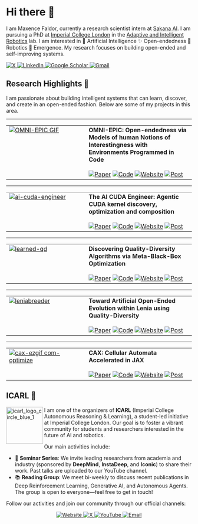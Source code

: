 # Hi there 👋

I am Maxence Faldor, currently a research scientist intern at [Sakana AI](https://sakana.ai/). I am pursuing a PhD at [Imperial College London](https://www.imperial.ac.uk) in the [Adaptive and Intelligent Robotics](https://www.imperial.ac.uk/adaptive-intelligent-robotics/) lab. I am interested in 🧠 Artificial Intelligence ✨ Open-endedness 🦾 Robotics 🦎 Emergence. My research focuses on building open-ended and self-improving systems.

<a href="https://x.com/maxencefaldor" target="_blank">
	<img alt="X" src="https://img.shields.io/badge/Account-%23000000.svg?style=for-the-badge&logo=X&logoColor=white" />
</a>
<a href="https://www.linkedin.com/in/maxencefaldor/" target="_blank">
	<img alt="LinkedIn" src="https://img.shields.io/badge/linkedin-%230077B5.svg?style=for-the-badge&logo=LinkedIn&logoColor=white" />
</a>
<a href="https://scholar.google.com/citations?user=s36pCYsAAAAJ&hl=en" target="_blank">
	<img alt="Google Scholar" src="https://img.shields.io/badge/Google%20Scholar-4285F4?style=for-the-badge&logo=google-scholar&logoColor=white" />
</a>
<a href="mailto:maxencefaldor@gmail.com">
	<img alt="Gmail" src="https://img.shields.io/badge/Email-808080?style=for-the-badge&logo=gmail&logoColor=white" />
</a>

## Research Highlights 📄

I am passionate about building intelligent systems that can learn, discover, and create in an open-ended fashion. Below are some of my projects in this area.

---

<table>
  <tr>
    <td width="200" valign="top">
      <a href="#"><img alt="OMNI-EPIC GIF" src="https://github.com/user-attachments/assets/f927e05d-eb4a-4588-b83e-017222da7022" />
      </a>
    </td>
    <td valign="top">
      <strong>OMNI-EPIC: Open-endedness via Models of human Notions of Interestingness with Environments Programmed in Code</strong>
      <br><br>
      <a href="#"><img alt="Paper" src="https://img.shields.io/badge/Paper-B31B1B?style=for-the-badge&logo=adobeacrobatreader&logoColor=white" /></a>
      <a href="#"><img alt="Code" src="https://img.shields.io/badge/Code-000000?style=for-the-badge&logo=github&logoColor=white" /></a>
      <a href="#"><img alt="Website" src="https://img.shields.io/badge/Website-4285F4?style=for-the-badge&logo=googlechrome&logoColor=white" /></a>
      <a href="#"><img alt="Post" src="https://img.shields.io/badge/Post-000000?style=for-the-badge&logo=X&logoColor=white" /></a>
    </td>
  </tr>
</table>

---

<table>
  <tr>
    <td width="200" valign="top">
      <a href="#"><img alt="ai-cuda-engineer" src="https://github.com/user-attachments/assets/afe3a9a6-da5c-48fb-9654-9592e13a2536" />
      </a>
    </td>
    <td valign="top">
      <strong>The AI CUDA Engineer: Agentic CUDA kernel discovery, optimization and composition</strong>
      <br><br>
      <a href="#"><img alt="Paper" src="https://img.shields.io/badge/Paper-B31B1B?style=for-the-badge&logo=adobeacrobatreader&logoColor=white" /></a>
      <a href="#"><img alt="Code" src="https://img.shields.io/badge/Code-000000?style=for-the-badge&logo=github&logoColor=white" /></a>
      <a href="#"><img alt="Website" src="https://img.shields.io/badge/Website-4285F4?style=for-the-badge&logo=googlechrome&logoColor=white" /></a>
      <a href="#"><img alt="Post" src="https://img.shields.io/badge/Post-000000?style=for-the-badge&logo=X&logoColor=white" /></a>
    </td>
  </tr>
</table>

---

<table>
  <tr>
    <td width="200" valign="top">
      <a href="#"><img alt="learned-qd" src="https://github.com/user-attachments/assets/2596669e-66cf-4b40-bd0e-c79532a342d0" />
      </a>
    </td>
    <td valign="top">
      <strong>Discovering Quality-Diversity Algorithms via Meta-Black-Box Optimization</strong>
      <br><br>
      <a href="#"><img alt="Paper" src="https://img.shields.io/badge/Paper-B31B1B?style=for-the-badge&logo=adobeacrobatreader&logoColor=white" /></a>
      <a href="#"><img alt="Code" src="https://img.shields.io/badge/Code-000000?style=for-the-badge&logo=github&logoColor=white" /></a>
      <a href="#"><img alt="Website" src="https://img.shields.io/badge/Website-4285F4?style=for-the-badge&logo=googlechrome&logoColor=white" /></a>
      <a href="#"><img alt="Post" src="https://img.shields.io/badge/Post-000000?style=for-the-badge&logo=X&logoColor=white" /></a>
    </td>
  </tr>
</table>

---

<table>
  <tr>
    <td width="200" valign="top">
      <a href="#"><img alt="leniabreeder" src="https://github.com/user-attachments/assets/4d3da82a-e98b-490d-abd2-7247e1ebe064" />
      </a>
    </td>
    <td valign="top">
      <strong>Toward Artificial Open-Ended Evolution within Lenia using Quality-Diversity</strong>
      <br><br>
      <a href="#"><img alt="Paper" src="https://img.shields.io/badge/Paper-B31B1B?style=for-the-badge&logo=adobeacrobatreader&logoColor=white" /></a>
      <a href="#"><img alt="Code" src="https://img.shields.io/badge/Code-000000?style=for-the-badge&logo=github&logoColor=white" /></a>
      <a href="#"><img alt="Website" src="https://img.shields.io/badge/Website-4285F4?style=for-the-badge&logo=googlechrome&logoColor=white" /></a>
      <a href="#"><img alt="Post" src="https://img.shields.io/badge/Post-000000?style=for-the-badge&logo=X&logoColor=white" /></a>
    </td>
  </tr>
</table>

---

<table>
  <tr>
    <td width="200" valign="top">
      <a href="#"><img alt="cax-ezgif com-optimize" src="https://github.com/user-attachments/assets/d84b3b46-e00e-4b4a-877d-c1b7d8b7b3c0" />
      </a>
    </td>
    <td valign="top">
      <strong>CAX: Cellular Automata Accelerated in JAX</strong>
      <br><br>
      <a href="#"><img alt="Paper" src="https://img.shields.io/badge/Paper-B31B1B?style=for-the-badge&logo=adobeacrobatreader&logoColor=white" /></a>
      <a href="#"><img alt="Code" src="https://img.shields.io/badge/Code-000000?style=for-the-badge&logo=github&logoColor=white" /></a>
      <a href="#"><img alt="Website" src="https://img.shields.io/badge/Website-4285F4?style=for-the-badge&logo=googlechrome&logoColor=white" /></a>
      <a href="#"><img alt="Post" src="https://img.shields.io/badge/Post-000000?style=for-the-badge&logo=X&logoColor=white" /></a>
    </td>
  </tr>
</table>

## ICARL 🎤

<img alt="icarl_logo_circle_blue_1" src="https://github.com/user-attachments/assets/ccc624a2-85af-4dc3-866d-00ab6a2b8183" width=100 align=left />

I am one of the organizers of **ICARL** (Imperial College Autonomous Reasoning & Learning), a student-led initiative at Imperial College London. Our goal is to foster a vibrant community for students and researchers interested in the future of AI and robotics.

Our main activities include:
- 🎤 **Seminar Series**: We invite leading researchers from academia and industry (sponsored by **DeepMind**, **InstaDeep**, and **Iconic**) to share their work. Past talks are uploaded to our YouTube channel.
- 📚 **Reading Group**: We meet bi-weekly to discuss recent publications in Deep Reinforcement Learning, Generative AI, and Autonomous Agents. The group is open to everyone—feel free to get in touch!

Follow our activities and join our community through our official channels:

<p align="center">
	<a href="https://icarl.doc.ic.ac.uk" target="_blank">
		<img alt="Website" src="https://img.shields.io/badge/Website-003E74?style=for-the-badge&logo=world&logoColor=white" />
	</a>
	<a href="https://x.com/ic_arl" target="_blank">
		<img alt="X" src="https://img.shields.io/badge/Account-%23000000.svg?style=for-the-badge&logo=X&logoColor=white" />
	</a>
	<a href="https://www.youtube.com/@ic-arl" target="_blank">
		<img alt="YouTube" src="https://img.shields.io/badge/YouTube-%23FF0000.svg?style=for-the-badge&logo=YouTube&logoColor=white" />
	</a>
	<a href="mailto:icarl@imperial.ac.uk">
		<img alt="Email" src="https://img.shields.io/badge/Email-808080?style=for-the-badge&logo=gmail&logoColor=white" />
	</a>
</p>
